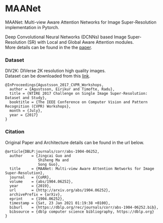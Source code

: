 # MAANet
MAANet: Multi-view Aware Attention Networks for Image Super-Resolution implementation in Pytorch.

Deep Convolutional Neural Networks (DCNNs) based Image Super-Resolution (SR) with Local and Global Aware Attention modules.<br>
More details can be found in the the <a href="http://arxiv.org/abs/1904.06252">paper</a>.

### Dataset
DIV2K: DIVerse 2K resolution high quality images.<br>
Dataset can be downloaded from this <a href="https://data.vision.ee.ethz.ch/cvl/DIV2K/">link</a>.

    @InProceedings{Agustsson_2017_CVPR_Workshops,
      author = {Agustsson, Eirikur and Timofte, Radu},
      title = {NTIRE 2017 Challenge on Single Image Super-Resolution: Dataset and Study},
      booktitle = {The IEEE Conference on Computer Vision and Pattern Recognition (CVPR) Workshops},
      month = {July},
      year = {2017}
    } 

### Citation
Original Paper and Architecture details can be found in the url below.

    @article{DBLP:journals/corr/abs-1904-06252,
      author    = {Jingcai Guo and
                   Shiheng Ma and
                   Song Guo},
      title     = {MAANet: Multi-view Aware Attention Networks for Image Super-Resolution},
      journal   = {CoRR},
      volume    = {abs/1904.06252},
      year      = {2019},
      url       = {http://arxiv.org/abs/1904.06252},
      archivePrefix = {arXiv},
      eprint    = {1904.06252},
      timestamp = {Sat, 23 Jan 2021 01:19:38 +0100},
      biburl    = {https://dblp.org/rec/journals/corr/abs-1904-06252.bib},
      bibsource = {dblp computer science bibliography, https://dblp.org}
    }
